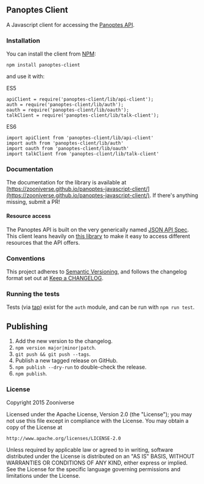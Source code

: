 ## Panoptes Client

A Javascript client for accessing the [Panoptes API](https://github.com/zooniverse/Panoptes).

### Installation

You can install the client from [NPM](https://www.npmjs.com/package/panoptes-client):

```npm install panoptes-client```

and use it with:

ES5

```
apiClient = require('panoptes-client/lib/api-client');
auth = require('panoptes-client/lib/auth');
oauth = require('panoptes-client/lib/oauth');
talkClient = require('panoptes-client/lib/talk-client');
```

ES6

```
import apiClient from 'panoptes-client/lib/api-client'
import auth from 'panoptes-client/lib/auth'
import oauth from 'panoptes-client/lib/oauth'
import talkClient from 'panoptes-client/lib/talk-client'
```

### Documentation

The documentation for the library is available at [https://zooniverse.github.io/panoptes-javascript-client/](https://zooniverse.github.io/panoptes-javascript-client/). If there's anything missing, submit a PR!

#### Resource access

The Panoptes API is built on the very generically named [JSON API Spec](http://jsonapi.org/). This client leans heavily on [this library](https://github.com/zooniverse/json-api-client) to make it easy to access different resources that the API offers.

### Conventions

This project adheres to [Semantic Versioning](http://semver.org/), and follows the changelog format set out at [Keep a CHANGELOG](http://keepachangelog.com/).

### Running the tests

Tests (via [tap](https://github.com/tapjs/node-tap)) exist for the `auth` module, and can be run with `npm run test`.

## Publishing

1. Add the new version to the changelog.
2. `npm version major|minor|patch`.
3. `git push && git push --tags`.
4. Publish a new tagged release on GitHub.
5. `npm publish --dry-run` to double-check the release.
6. `npm publish`.

### License

Copyright 2015 Zooniverse

Licensed under the Apache License, Version 2.0 (the "License");
you may not use this file except in compliance with the License.
You may obtain a copy of the License at

    http://www.apache.org/licenses/LICENSE-2.0

Unless required by applicable law or agreed to in writing, software
distributed under the License is distributed on an "AS IS" BASIS,
WITHOUT WARRANTIES OR CONDITIONS OF ANY KIND, either express or implied.
See the License for the specific language governing permissions and
limitations under the License.
